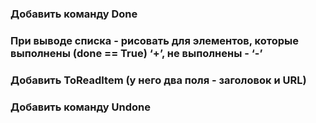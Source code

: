 #

### Добавить команду Done
### При выводе списка - рисовать для элементов, которые выполнены (done == True) ‘+’, не выполнены - ‘-’
### Добавить ToReadItem (у него два поля - заголовок и URL)
### Добавить команду Undone
